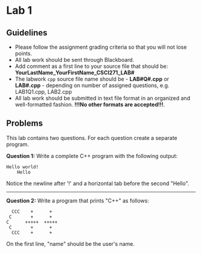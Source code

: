 # Lab 1


## Guidelines

- Please follow the assignment grading criteria so that you will not lose points.
- All lab work should be sent through Blackboard.
- Add comment as a first line to your source file that should be: **YourLastName_YourFirstName_CSCI271_LAB#**
- The labwork `cpp` source file name  should be - **LAB#Q#.cpp** or **LAB#.cpp** - depending on number of assigned questions, e.g. LAB1Q1.cpp, LAB2.cpp
- All lab work should be submitted in text file format in an organized and well-formatted fashion. **!!!No other formats are accepted!!!**.


## Problems

This lab contains two questions. For each question create a separate program.

**Question 1:** Write a complete C++ program with the following output:

    Hello world!
        Hello

Notice the newline after '!' and a horizontal tab before the second "Hello".

---

**Question 2:** Write a program that prints "C++" as follows:

      CCC    +      +
     C       +      +
    C      +++++  +++++
     C       +      +
      CCC    +      +

On the first line, "name" should be the user's name.
